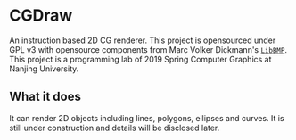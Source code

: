 # CGDraw

An instruction based 2D CG renderer. This project is opensourced under GPL v3 with opensource components from Marc Volker Dickmann's [`LibBMP`](https://github.com/marc-q/libbmp). This project is a programming lab of 2019 Spring Computer Graphics at Nanjing University.

## What it does

It can render 2D objects including lines, polygons, ellipses and curves. It is still under construction and details will be disclosed later.